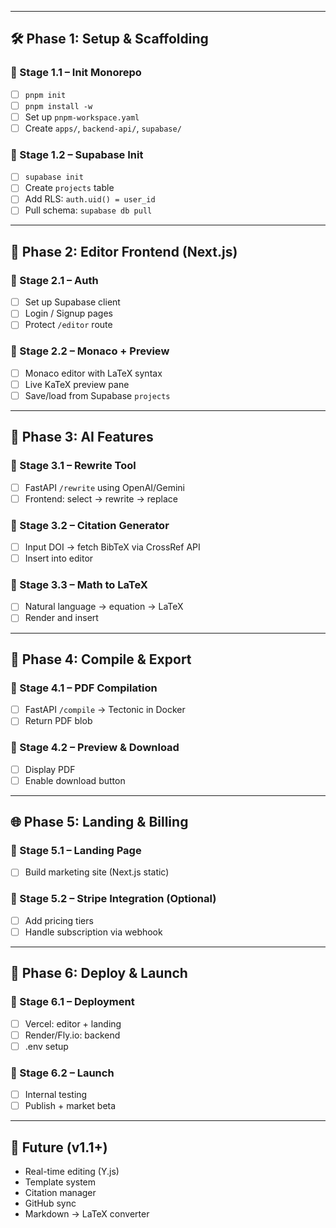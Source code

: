 
---

## 🛠️ Phase 1: Setup & Scaffolding

### 🔹 Stage 1.1 – Init Monorepo
- [ ] `pnpm init`
- [ ] `pnpm install -w`
- [ ] Set up `pnpm-workspace.yaml`
- [ ] Create `apps/`, `backend-api/`, `supabase/`

### 🔹 Stage 1.2 – Supabase Init
- [ ] `supabase init`
- [ ] Create `projects` table
- [ ] Add RLS: `auth.uid() = user_id`
- [ ] Pull schema: `supabase db pull`

---

## 🎨 Phase 2: Editor Frontend (Next.js)

### 🔹 Stage 2.1 – Auth
- [ ] Set up Supabase client
- [ ] Login / Signup pages
- [ ] Protect `/editor` route

### 🔹 Stage 2.2 – Monaco + Preview
- [ ] Monaco editor with LaTeX syntax
- [ ] Live KaTeX preview pane
- [ ] Save/load from Supabase `projects`

---

## 🧠 Phase 3: AI Features

### 🔹 Stage 3.1 – Rewrite Tool
- [ ] FastAPI `/rewrite` using OpenAI/Gemini
- [ ] Frontend: select → rewrite → replace

### 🔹 Stage 3.2 – Citation Generator
- [ ] Input DOI → fetch BibTeX via CrossRef API
- [ ] Insert into editor

### 🔹 Stage 3.3 – Math to LaTeX
- [ ] Natural language → equation → LaTeX
- [ ] Render and insert

---

## 📄 Phase 4: Compile & Export

### 🔹 Stage 4.1 – PDF Compilation
- [ ] FastAPI `/compile` → Tectonic in Docker
- [ ] Return PDF blob

### 🔹 Stage 4.2 – Preview & Download
- [ ] Display PDF
- [ ] Enable download button

---

## 🌐 Phase 5: Landing & Billing

### 🔹 Stage 5.1 – Landing Page
- [ ] Build marketing site (Next.js static)

### 🔹 Stage 5.2 – Stripe Integration (Optional)
- [ ] Add pricing tiers
- [ ] Handle subscription via webhook

---

## 🚀 Phase 6: Deploy & Launch

### 🔹 Stage 6.1 – Deployment
- [ ] Vercel: editor + landing
- [ ] Render/Fly.io: backend
- [ ] .env setup

### 🔹 Stage 6.2 – Launch
- [ ] Internal testing
- [ ] Publish + market beta

---

## 🔮 Future (v1.1+)

- Real-time editing (Y.js)
- Template system
- Citation manager
- GitHub sync
- Markdown → LaTeX converter
